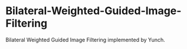 # Bilateral-Weighted-Guided-Image-Filtering
Bilateral Weighted Guided Image Filtering implemented by Yunch. 
